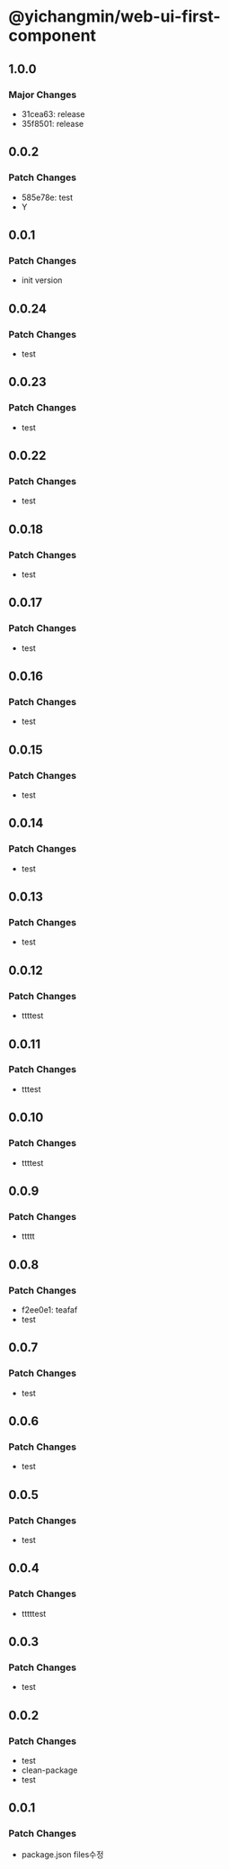 # @yichangmin/web-ui-first-component

## 1.0.0

### Major Changes

- 31cea63: release
- 35f8501: release

## 0.0.2

### Patch Changes

- 585e78e: test
- Y

## 0.0.1

### Patch Changes

- init version

## 0.0.24

### Patch Changes

- test

## 0.0.23

### Patch Changes

- test

## 0.0.22

### Patch Changes

- test

## 0.0.18

### Patch Changes

- test

## 0.0.17

### Patch Changes

- test

## 0.0.16

### Patch Changes

- test

## 0.0.15

### Patch Changes

- test

## 0.0.14

### Patch Changes

- test

## 0.0.13

### Patch Changes

- test

## 0.0.12

### Patch Changes

- ttttest

## 0.0.11

### Patch Changes

- tttest

## 0.0.10

### Patch Changes

- ttttest

## 0.0.9

### Patch Changes

- ttttt

## 0.0.8

### Patch Changes

- f2ee0e1: teafaf
- test

## 0.0.7

### Patch Changes

- test

## 0.0.6

### Patch Changes

- test

## 0.0.5

### Patch Changes

- test

## 0.0.4

### Patch Changes

- tttttest

## 0.0.3

### Patch Changes

- test

## 0.0.2

### Patch Changes

- test
- clean-package
- test

## 0.0.1

### Patch Changes

- package.json files수정
